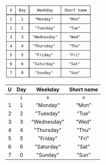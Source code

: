 ```text
┌───┬─────╥─────────────┬────────────┐
│ U │ Day ║   Weekday   │ Short name │
╞═══╪═════╬═════════════╪════════════╡
│ 1 │  1  ║  "Monday"   │   "Mon"    │
├───┼─────╫─────────────┼────────────┤
│ 2 │  2  ║  "Tuesday"  │   "Tue"    │
├───┼─────╫─────────────┼────────────┤
│ 3 │  3  ║ "Wednesday" │   "Wed"    │
├───┼─────╫─────────────┼────────────┤
│ 4 │  4  ║ "Thursday"  │   "Thu"    │
├───┼─────╫─────────────┼────────────┤
│ 5 │  5  ║  "Friday"   │   "Fri"    │
├───┼─────╫─────────────┼────────────┤
│ 6 │  6  ║ "Saturday"  │   "Sat"    │
├───┼─────╫─────────────┼────────────┤
│ 7 │  0  ║  "Sunday"   │   "Sun"    │
└───┴─────╨─────────────┴────────────┘
```

| U | Day |   Weekday   | Short name |
|:-:|:---:|:-----------:|:----------:|
|   | `i` |     `o`     |    `o`     |
| 1 |  1  |  "Monday"   |   "Mon"    |
| 2 |  2  |  "Tuesday"  |   "Tue"    |
| 3 |  3  | "Wednesday" |   "Wed"    |
| 4 |  4  | "Thursday"  |   "Thu"    |
| 5 |  5  |  "Friday"   |   "Fri"    |
| 6 |  6  | "Saturday"  |   "Sat"    |
| 7 |  0  |  "Sunday"   |   "Sun"    |
